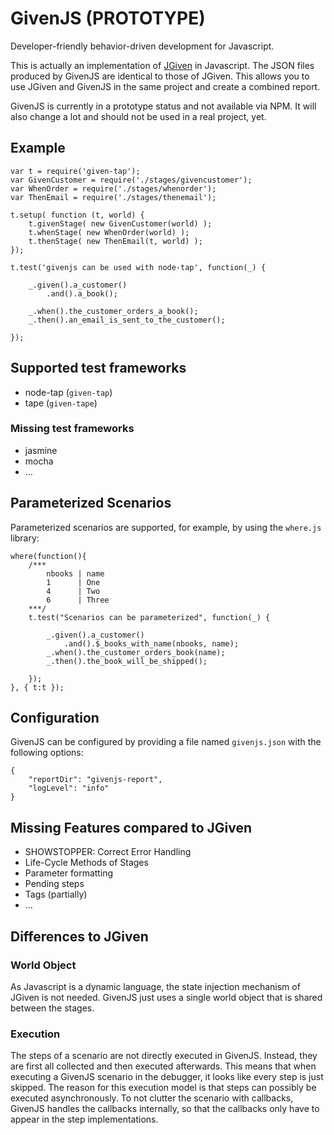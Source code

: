 # GivenJS (PROTOTYPE)
Developer-friendly behavior-driven development for Javascript.

This is actually an implementation of [JGiven](http://jgiven.org) in Javascript. The JSON files produced by GivenJS are identical to those of JGiven. This allows you to use JGiven and GivenJS in the same project and create a combined report.

GivenJS is currently in a prototype status and not available via NPM. It will also change a lot and should not be used in a real project, yet.

## Example

```
var t = require('given-tap');
var GivenCustomer = require('./stages/givencustomer');
var WhenOrder = require('./stages/whenorder');
var ThenEmail = require('./stages/thenemail');

t.setup( function (t, world) {
    t.givenStage( new GivenCustomer(world) );
    t.whenStage( new WhenOrder(world) );
    t.thenStage( new ThenEmail(t, world) );
});

t.test('givenjs can be used with node-tap', function(_) {

    _.given().a_customer()
        .and().a_book();

    _.when().the_customer_orders_a_book();
    _.then().an_email_is_sent_to_the_customer();

});

```

## Supported test frameworks

* node-tap (`given-tap`)
* tape (`given-tape`)

### Missing test frameworks

* jasmine
* mocha
* ...

## Parameterized Scenarios

Parameterized scenarios are supported, for example, by using the `where.js` library:

```
where(function(){
    /***
        nbooks | name
        1      | One
        4      | Two
        6      | Three
    ***/
    t.test("Scenarios can be parameterized", function(_) {

        _.given().a_customer()
            .and().$_books_with_name(nbooks, name);
        _.when().the_customer_orders_book(name);
        _.then().the_book_will_be_shipped();

    });
}, { t:t });
```


## Configuration

GivenJS can be configured by providing a file named `givenjs.json` with the following options:
```
{
    "reportDir": "givenjs-report",
    "logLevel": "info"
}
```


## Missing Features compared to JGiven

* SHOWSTOPPER: Correct Error Handling
* Life-Cycle Methods of Stages
* Parameter formatting
* Pending steps
* Tags (partially)
* ...

## Differences to JGiven

### World Object
As Javascript is a dynamic language, the state injection mechanism of JGiven is not needed.
GivenJS just uses a single world object that is shared between the stages.

### Execution
The steps of a scenario are not directly executed in GivenJS. Instead, they are first all collected and then executed afterwards.
This means that when executing a GivenJS scenario in the debugger, it looks like every step is just skipped.
The reason for this execution model is that steps can possibly be executed asynchronously. To not clutter the scenario with callbacks,
GivenJS handles the callbacks internally, so that the callbacks only have to appear in the step implementations.

